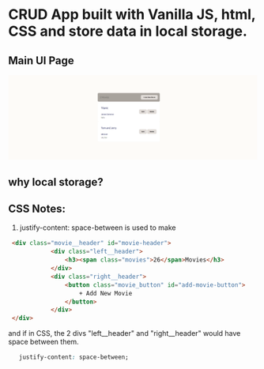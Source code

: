 # CRUD App built with Vanilla JS, html, CSS and store data in local storage.

## Main UI Page
![00](./imgs/Main%20UI.png)
## why local storage?



## CSS Notes:
1) justify-content: space-between is used to make 
```html
 <div class="movie__header" id="movie-header">
            <div class="left__header">
                <h3><span class="movies">26</span>Movies</h3>
            </div>
            <div class="right__header">
                <button class="movie_button" id="add-movie-button">
                    + Add New Movie
                </button>
            </div>
 </div>
 ```
 and if in CSS, the 2 divs "left__header" and "right__header" would have space between them.
 ```CSS
    justify-content: space-between;
 ```
